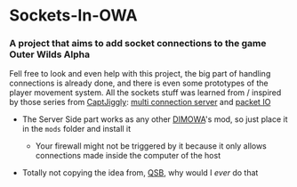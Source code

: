 # Sockets-In-OWA
### A project that aims to add socket connections to the game Outer Wilds Alpha

Fell free to look and even help with this project, the big part of handling connections is already done, and there is even some prototypes of the player movement system. 
All the sockets stuff was learned from / inspired by those series from [CaptJiggly](https://www.youtube.com/c/CaptJiggly): [multi connection server](https://www.youtube.com/watch?v=cHq2lYLA4XY) and 
[packet IO](https://www.youtube.com/watch?v=WFM0EZLE9MM&list=PLLITw-6k1t1YpH5vPPIYCKfNfLRlY_jme)

* The Server Side part works as any other [DIMOWA](https://github.com/ShoosGun/DIMOWA)'s mod, so just place it in the `mods` folder and install it
  *  Your firewall might not be triggered by it because it only allows connections made inside the computer of the host

* Totally not copying the idea from, [QSB](https://github.com/misternebula/quantum-space-buddies), why would I *ever* do that
